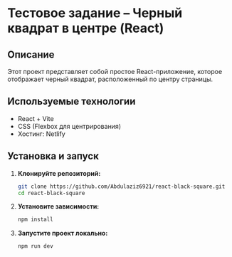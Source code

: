 # Тестовое задание – Черный квадрат в центре (React)

## Описание

Этот проект представляет собой простое React-приложение, которое отображает черный квадрат, расположенный по центру страницы.

## Используемые технологии

- React + Vite
- CSS (Flexbox для центрирования)
- Хостинг: Netlify

## Установка и запуск

1. **Клонируйте репозиторий:**

   ```sh
   git clone https://github.com/Abdulaziz6921/react-black-square.git
   cd react-black-square

   ```

2. **Установите зависимости:**

   ```sh
   npm install

   ```

3. **Запустите проект локально:**

   ```sh
   npm run dev

   ```
